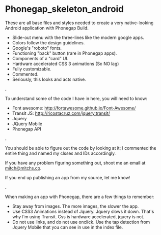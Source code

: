Phonegap_skeleton_android
=========================

These are all base files and styles needed to create a very native-looking Android application with Phonegap Build.

 * Slide-out menu with the three-lines like the modern google apps.
 * Colors follow the design guidelines.
 * Google's "roboto" fonts.
 * Functioning "back" button (rare in Phonegap apps).
 * Components of a "card" UI.
 * Hardware accelerated CSS 3 animations (So NO lag)
 * Fully customizable.
 * Commented.
 * Seriously, this looks and acts native.

.


To understand some of the code I have in here, you will need to know:
 * Font awesome: http://fortawesome.github.io/Font-Awesome/
 * Transit JS: http://ricostacruz.com/jquery.transit/
 * Jquery
 * JQuery Mobile
 * Phonegap API


.

You should be able to figure out the code by looking at it; I commented the entire thing and named my clsses and IDs accordingly.

If you have any problem figuring something out, shoot me an email at mitch@mitchs.co.

If you end up publishing an app from my source, let me know!

.

When making an app with Phonegap, there are a few things to remember:
 * Stay away from images. The more images, the slower the app.
 * Use CSS3 Animations instead of Jquery. Jquery slows it down. That's why I'm using Transit. Css is hardware accelerated, jquery is not.
 * Do not use links, and do not use onclick. Use the tap detection from Jquery Mobile that you can see in use in the index file.
